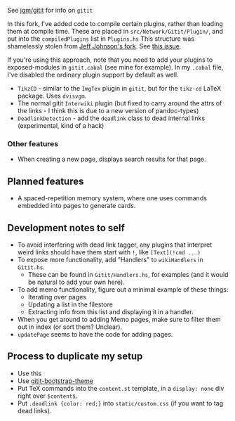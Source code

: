 See [jgm/gitit](https://github.com/jgm/gitit) for info on `gitit`

In this fork, I've added code to compile certain plugins, rather than loading them at compile time.
These are placed in `src/Network/Gitit/Plugin/`, and put into the `compiledPlugins` list in `Plugins.hs`
This structure was shamelessly stolen from [Jeff Johnson's fork](https://github.com/jefdaj/gitit).
See [this issue](https://github.com/jgm/gitit/issues/599).

If you're using this approach, note that you need to add your plugins to exposed-modules in `gitit.cabal` (see mine for example).
In my `.cabal` file, I've disabled the ordinary plugin support by default as well.

- `TikzCD` - similar to the `ImgTex` plugin in `gitit`, but for the `tikz-cd` LaTeX package. Uses `dvisvgm`.
- The normal gitit `Interwiki` plugin (but fixed to carry around the attrs of the links - I think this is due to a new version of pandoc-types)
- `DeadlinkDetection` - add the `deadlink` class to dead internal links (experimental, kind of a hack)

### Other features

- When creating a new page, displays search results for that page.

## Planned features

- A spaced-repetition memory system, where one uses commands embedded into pages to generate cards.

## Development notes to self
  
- To avoid interfering with dead link tagger, any plugins that interpret weird links should have them start with `!`, like `[Text](!cmd ...)`
- To expose more functionality, add "Handlers" to `wikiHandlers` in `Gitit.hs`.
  - These can be found in `Gitit/Handlers.hs`, for examples (and it would be natural to add your own here).
- To add memo functionality, figure out a minimal example of these things:
  - Iterating over pages
  - Updating a list in the filestore
  - Extracting info from this list and displaying it in a handler.
- When you get around to adding Memo pages, make sure to filter them out in index (or sort them? Unclear).
- `updatePage` seems to have the code for adding pages.

## Process to duplicate my setup

- Use this
- Use [gitit-bootstrap-theme](https://github.com/t13a/gitit-bootstrap-theme)
- Put TeX commands into the `content.st` template, in a `display: none` div right over `$content$`.
- Put `.deadlink {color: red;}` into `static/custom.css` (if you want to tag dead links).